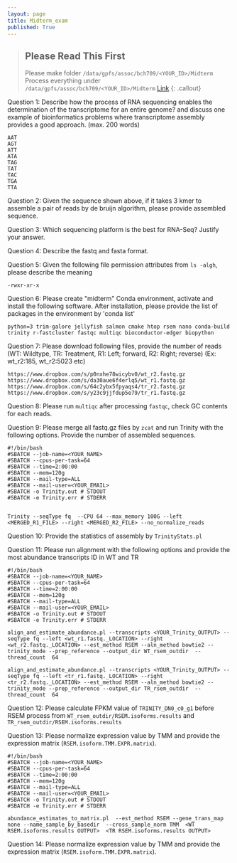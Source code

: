 ```yaml
---
layout: page
title: Midterm_exam
published: True
---
```


>## Please Read This First
>
> Please make folder `/data/gpfs/assoc/bch709/<YOUR_ID>/Midterm`
> Process everything under `/data/gpfs/assoc/bch709/<YOUR_ID>/Midterm`
> [Link](https://forms.gle/XxbuCXKzzhFsbPMi7)
{: .callout}




Question 1: Describe how the process of RNA sequencing enables the determination of the transcriptome for an entire genome?  and discuss one example of bioinformatics problems where transcriptome assembly provides a good approach. (max. 200 words)

```
AAT  
AGT   
ATT  
ATA  
TAG  
TAT  
TAC  
TGA  
TTA  
```

Question 2: Given the sequence shown above, if it takes 3 kmer to assemble a pair of reads by de bruijn algorithm, please provide assembled sequence.

Question 3: Which sequencing platform is the best for RNA-Seq? Justify your answer.

Question 4: Describe the fastq and fasta format.

Question 5: Given the following file permission attributes from `ls -algh`, please describe the meaning
```
-rwxr-xr-x
```
Question 6: Please create "midterm" Conda environment, activate and install the following software. After installation, please provide the list of packages in the environment by 'conda list'

```
python=3 trim-galore jellyfish salmon cmake htop rsem nano conda-build trinity r-fastcluster fastqc multiqc bioconductor-edger biopython
```

Question 7: Please download following files, provide the number of reads (WT: Wildtype, TR: Treatment, R1: Left; forward, R2: Right; reverse) (Ex: wt_r2:185,  wt_r2:5023 etc)

```
https://www.dropbox.com/s/p0nxhe78wicybv0/wt_r2.fastq.gz  
https://www.dropbox.com/s/da30aue6f4erlq5/wt_r1.fastq.gz  
https://www.dropbox.com/s/64c2ybx5fpyaqs4/tr_r2.fastq.gz  
https://www.dropbox.com/s/y23c9jjfdup5e79/tr_r1.fastq.gz  
```
Question 8: Please run `multiqc` after processing `fastqc`, check GC contents for each reads.


Question 9: Please merge all fastq.gz files by `zcat`  and run Trinity with the following options. Provide the number of assembled sequences.

```
#!/bin/bash  
#SBATCH --job-name=<YOUR_NAME>  
#SBATCH --cpus-per-task=64  
#SBATCH --time=2:00:00  
#SBATCH --mem=120g  
#SBATCH --mail-type=ALL  
#SBATCH --mail-user=<YOUR_EMAIL>  
#SBATCH -o Trinity.out # STDOUT  
#SBATCH -e Trinity.err # STDERR  
  
  
Trinity --seqType fq  --CPU 64 --max_memory 100G --left <MERGED_R1_FILE> --right <MERGED_R2_FILE> --no_normalize_reads  
```


Question 10: Provide the statistics of assembly by `TrinityStats.pl`


Question 11: Please run alignment with the following options and provide the most abundance transcripts ID in WT and TR
```
#!/bin/bash  
#SBATCH --job-name=<YOUR_NAME>  
#SBATCH --cpus-per-task=64  
#SBATCH --time=2:00:00  
#SBATCH --mem=120g  
#SBATCH --mail-type=ALL  
#SBATCH --mail-user=<YOUR_EMAIL>  
#SBATCH -o Trinity.out # STDOUT  
#SBATCH -e Trinity.err # STDERR  
  
align_and_estimate_abundance.pl --transcripts <YOUR_Trinity_OUTPUT> --seqType fq --left <wt_r1.fastq._LOCATION> --right <wt_r2.fastq._LOCATION> --est_method RSEM --aln_method bowtie2 --trinity_mode --prep_reference --output_dir WT_rsem_outdir  --thread_count  64

align_and_estimate_abundance.pl --transcripts <YOUR_Trinity_OUTPUT> --seqType fq --left <tr_r1.fastq._LOCATION> --right <tr_r2.fastq._LOCATION> --est_method RSEM --aln_method bowtie2 --trinity_mode --prep_reference --output_dir TR_rsem_outdir  --thread_count  64

```

Question 12: Please calculate FPKM value of `TRINITY_DN0_c0_g1` before RSEM process from `WT_rsem_outdir/RSEM.isoforms.results` and `TR_rsem_outdir/RSEM.isoforms.results`


Question 13: Please normalize expression value by TMM and provide the expression matrix (`RSEM.isoform.TMM.EXPR.matrix`).
```
#!/bin/bash  
#SBATCH --job-name=<YOUR_NAME>  
#SBATCH --cpus-per-task=64  
#SBATCH --time=2:00:00  
#SBATCH --mem=120g  
#SBATCH --mail-type=ALL  
#SBATCH --mail-user=<YOUR_EMAIL>   
#SBATCH -o Trinity.out # STDOUT  
#SBATCH -e Trinity.err # STDERR  

abundance_estimates_to_matrix.pl  --est_method RSEM --gene_trans_map none --name_sample_by_basedir  --cross_sample_norm TMM  <WT RSEM.isoforms.results OUTPUT>  <TR RSEM.isoforms.results OUTPUT> 

```
Question 14: Please normalize expression value by TMM and provide the expression matrix (`RSEM.isoform.TMM.EXPR.matrix`).



